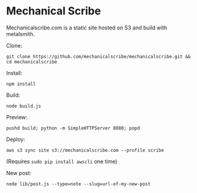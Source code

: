 Mechanical Scribe
=====

Mechanicalscribe.com is a static site hosted on S3 and build with metalsmith.

Clone: 

	git clone https://github.com/mechanicalscribe/mechanicalscribe.git && cd mechanicalscribe

Install:

	npm install

Build:

	node build.js

Preview:

	pushd build; python -m SimpleHTTPServer 8080; popd

Deploy:

	aws s3 sync site s3://mechanicalscribe.com --profile scribe

(Requires `sudo pip install awscli` one time)

New post:

	node lib/post.js --type=note --slug=url-of-my-new-post